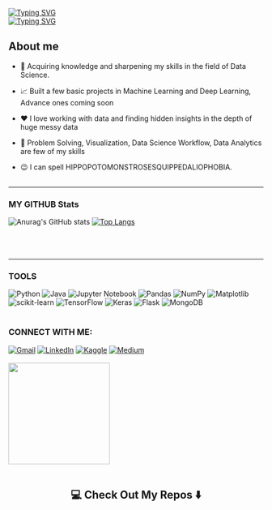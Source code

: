 [![Typing SVG](https://readme-typing-svg.demolab.com?font=Fira+Code&weight=700&size=30&pause=10000&color=5604fb&background=FFFFFF00&width=435&lines=HELLO+I+AM+YASH)](https://git.io/typing-svg)<br>
[![Typing SVG](https://readme-typing-svg.demolab.com/?color=f50ab8&lines=DATA+SCIENCE;MACHINE+LEARNING;DEEP+LEARNING)](https://git.io/typing-svg)
<h2>About me</h2>

- 💼 Acquiring knowledge and sharpening my skills in the field of Data Science.

- 📈 Built a few basic projects in Machine Learning and Deep Learning, Advance ones coming soon 

- ❤️ I love working with data and finding hidden insights in the depth of huge messy data

- 💬 Problem Solving, Visualization, Data Science Workflow, Data Analytics are few of my skills

- 😉 I can spell HIPPOPOTOMONSTROSESQUIPPEDALIOPHOBIA.<br><br>
 <hr>
<h3>MY GITHUB Stats</h3>

![Anurag's GitHub stats](https://github-readme-stats.vercel.app/api?username=yash16jr&show_icons=true&theme=radical)
[![Top Langs](https://github-readme-stats.vercel.app/api/top-langs/?username=yash16jr&layout=compact)](https://github.com/yash16jr/github-readme-stats)<br><br><br><br><hr>
<h3>TOOLS</h3>

![Python](https://img.shields.io/badge/python-3670A0?style=for-the-badge&logo=python&logoColor=ffdd54)
![Java](https://img.shields.io/badge/java-%23ED8B00.svg?style=for-the-badge&logo=java&logoColor=white)
![Jupyter Notebook](https://img.shields.io/badge/jupyter-%23FA0F00.svg?style=for-the-badge&logo=jupyter&logoColor=white)
![Pandas](https://img.shields.io/badge/pandas-%23150458.svg?style=for-the-badge&logo=pandas&logoColor=white)
![NumPy](https://img.shields.io/badge/numpy-%23013243.svg?style=for-the-badge&logo=numpy&logoColor=white)
![Matplotlib](https://img.shields.io/badge/Matplotlib-%23ffffff.svg?style=for-the-badge&logo=Matplotlib&logoColor=black)
![scikit-learn](https://img.shields.io/badge/scikit--learn-%23F7931E.svg?style=for-the-badge&logo=scikit-learn&logoColor=white)
![TensorFlow](https://img.shields.io/badge/TensorFlow-%23FF6F00.svg?style=for-the-badge&logo=TensorFlow&logoColor=white)
![Keras](https://img.shields.io/badge/Keras-%23D00000.svg?style=for-the-badge&logo=Keras&logoColor=white)
![Flask](https://img.shields.io/badge/flask-%23000.svg?style=for-the-badge&logo=flask&logoColor=white)
![MongoDB](https://img.shields.io/badge/MongoDB-%234ea94b.svg?style=for-the-badge&logo=mongodb&logoColor=white)<br><br>

<h3>CONNECT WITH ME:</h3>

<a href="https://mail.google.com/mail/u/0/?tab=rm#inbox?compose=new&to=yash16jr@gmail.com">![Gmail](https://img.shields.io/badge/Gmail-D14836?style=for-the-badge&logo=gmail&logoColor=white)</a>
<a href= "https://www.linkedin.com/in/yash16singh">![LinkedIn](https://img.shields.io/badge/linkedin-%230077B5.svg?style=for-the-badge&logo=linkedin&logoColor=white)</a>
<a href = "https://www.kaggle.com/yash16jr">![Kaggle](https://img.shields.io/badge/Kaggle-035a7d?style=for-the-badge&logo=kaggle&logoColor=white)</a>
<a href = "https://medium.com/@yash16jr">![Medium](https://img.shields.io/badge/Medium-12100E?style=for-the-badge&logo=medium&logoColor=white)</a><br><br>
<img src="https://camo.githubusercontent.com/b867e04377eea646939445ce4e0565253428256abc39c6d32d7b67aab3160d18/68747470733a2f2f63617073756c652d72656e6465722e76657263656c2e6170702f6170693f747970653d776176696e6726636f6c6f723d6772616469656e74266865696768743d3130302673656374696f6e3d666f6f746572" height="200" theme=tokyonight/><br><br>
<h2  align="center">💻 Check Out My Repos ⬇️ </h2>    
